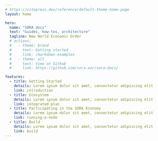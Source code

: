 ```yaml
---
# https://vitepress.dev/reference/default-theme-home-page
layout: home

hero:
  name: "SORA docs"
  text: "Guides, how-tos, architecture"
  tagline: New World Economic Order
  # actions:
  #   - theme: brand
  #     text: Getting started
  #     link: /markdown-examples
  #   - theme: alt
  #     text: View on Github
  #     link: https://github.com/sora-xor/sora-docs/

features:
  - title: Getting Started
    details: Lorem ipsum dolor sit amet, consectetur adipiscing elit
    link: introduction
  - title: Ecosystem
    details: Lorem ipsum dolor sit amet, consectetur adipiscing elit
    link: integrated-plan
  - title: Participating in the SORA Economy
    details: Lorem ipsum dolor sit amet, consectetur adipiscing elit
    link: running-a-node
  - title: Build
    details: Lorem ipsum dolor sit amet, consectetur adipiscing elit
    link: build
---
```

